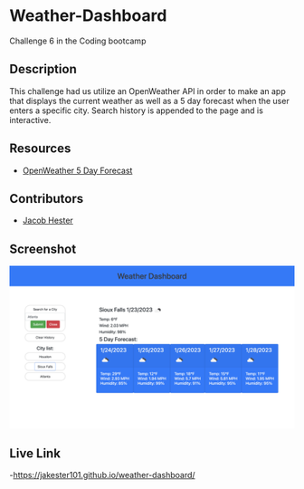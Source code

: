 # Weather-Dashboard
Challenge 6 in the Coding bootcamp

## Description
This challenge had us utilize an OpenWeather API in order to make an app that displays the current weather as well as a 5 day forecast when the user enters a specific city. Search history is appended to the page and is interactive. 

## Resources 
* <a href="https://openweathermap.org/forecast5">OpenWeather 5 Day Forecast</a><br>


## Contributors
* <a href="https://github.com/jakester101">Jacob Hester</a>




## Screenshot
![alt text](/assets/screenshot.png)


## Live Link
-https://jakester101.github.io/weather-dashboard/
